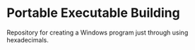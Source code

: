 # Portable Executable Building
Repository for creating a Windows program just through using hexadecimals.
